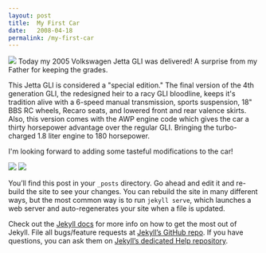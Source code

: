 ```yaml
---
layout: post
title:  My First Car
date:   2008-04-18
permalink: /my-first-car 
---
```


<img class="img" src="{{site.baseurl}}/img/firstcar1.png">
Today my 2005 Volkswagen Jetta GLI was delivered! A surprise from my Father for keeping the grades.

This Jetta GLI is considered a "special edition." The final version of the 4th generation GLI, the redesigned heir to a racy GLI bloodline, keeps it's tradition alive with a 6-speed manual transmission, sports suspension, 18" BBS RC wheels, Recaro seats, and lowered front and rear valence skirts. Also, this version comes with the AWP engine code which gives the car a thirty horsepower advantage over the regular GLI. Bringing the turbo-charged 1.8 liter engine to 180 horsepower.

I'm looking forward to adding some tasteful modifications to the car!

<img class="img" src="{{site.baseurl}}/img/firstcar.png">
<img class="img" src="{{site.baseurl}}/img/firstcar2.png">

You’ll find this post in your `_posts` directory. Go ahead and edit it and re-build the site to see your changes. You can rebuild the site in many different ways, but the most common way is to run `jekyll serve`, which launches a web server and auto-regenerates your site when a file is updated.

Check out the [Jekyll docs][jekyll] for more info on how to get the most out of Jekyll. File all bugs/feature requests at [Jekyll’s GitHub repo][jekyll-gh]. If you have questions, you can ask them on [Jekyll’s dedicated Help repository][jekyll-help].

[jekyll]:      http://jekyllrb.com
[jekyll-gh]:   https://github.com/jekyll/jekyll
[jekyll-help]: https://github.com/jekyll/jekyll-help
